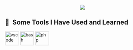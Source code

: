 <p align='center'>
    <img src="https://capsule-render.vercel.app/api?type=waving&color=auto&height=300&section=header&text=Sakshi%20Prasad%20Singh&fontSize=90&animation=fadeIn&fontAlignY=38&desc=Welcome%20to%20my%20GitHub%20Profile&descAlignY=51&descAlign=62"/>
</p>
<h2> 🚀 &nbsp;Some Tools I Have Used and Learned</h2>
<p align="left">
<img src="https://cdn.jsdelivr.net/gh/devicons/devicon/icons/vscode/vscode-original.svg" alt="vscode" width="45" height="45"/>
<img src="https://cdn.jsdelivr.net/gh/devicons/devicon/icons/bash/bash-original.svg" alt="bash" width="45" height="45"/>
<img src="https://cdn.jsdelivr.net/gh/devicons/devicon/icons/php/php-original.svg" alt="php" width="45" height="45"/>
</p>
